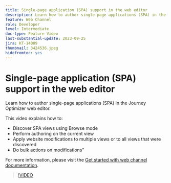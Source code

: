 ```yaml
---
title: Single-page application (SPA) support in the web editor
description: Learn how to author single-page applications (SPA) in the Journey Optimizer web editor.
feature: Web Channel
role: Developer
level: Intermediate
doc-type: Feature Video
last-substantial-update: 2023-09-25
jira: KT-14009
thumbnail: 3424536.jpeg
hidefromtoc: yes
---
```


# Single-page application (SPA) support in the web editor

Learn how to author single-page applications (SPA) in the Journey Optimizer web editor.

This video explains how to:

* Discover SPA views using Browse mode
* Perform authoring on the current view
* Apply website modifications to multiple views or to all views that were discovered
* Do bulk actions on modifications"

For more information, please visit the [Get started with web channel documentation](https://experienceleague.adobe.com/docs/journey-optimizer/using/web/get-started-web.html).

>[!VIDEO](https://video.tv.adobe.com/v/3424536/?learn=on)
